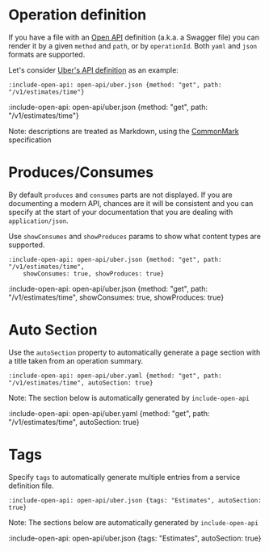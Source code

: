 # Operation definition

If you have a file with an [Open API](https://github.com/OAI/OpenAPI-Specification/blob/master/README.md)
definition (a.k.a. a Swagger file) you can render it by a given `method` and `path`, or by `operationId`. 
Both `yaml` and `json` formats are supported.

Let's consider [Uber's API definition](https://github.com/OAI/OpenAPI-Specification/blob/master/examples/v2.0/json/uber.json) as an example:

    :include-open-api: open-api/uber.json {method: "get", path: "/v1/estimates/time"}
    
:include-open-api: open-api/uber.json {method: "get", path: "/v1/estimates/time"}

Note: descriptions are treated as Markdown, using the [CommonMark](https://commonmark.org/help/) specification

# Produces/Consumes

By default `produces` and `consumes` parts are not displayed. If you are documenting a modern API, chances are it will
be consistent and you can specify at the start of your documentation that you are dealing with `application/json`.

Use `showConsumes` and `showProduces` params to show what content types are supported.

    :include-open-api: open-api/uber.json {method: "get", path: "/v1/estimates/time", 
        showConsumes: true, showProduces: true}
    
:include-open-api: open-api/uber.json {method: "get", path: "/v1/estimates/time", 
    showConsumes: true, showProduces: true}


# Auto Section

Use the `autoSection` property to automatically generate a page section with a title taken from an operation summary.

    :include-open-api: open-api/uber.yaml {method: "get", path: "/v1/estimates/time", autoSection: true}

Note: The section below is automatically generated by `include-open-api` 
    
:include-open-api: open-api/uber.yaml {method: "get", path: "/v1/estimates/time", autoSection: true}

# Tags

Specify `tags` to automatically generate multiple entries from a service definition file.

    :include-open-api: open-api/uber.json {tags: "Estimates", autoSection: true}

Note: The sections below are automatically generated by `include-open-api` 

:include-open-api: open-api/uber.json {tags: "Estimates", autoSection: true}
 


